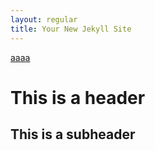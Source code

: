 ```yaml
---
layout: regular
title: Your New Jekyll Site
---
```



<a href="nanan">aaaa</a>

# This is a header
## This is a subheader

